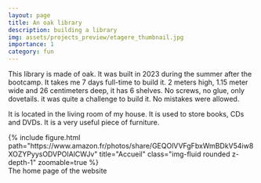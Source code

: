```yaml
---
layout: page
title: An oak library
description: building a library
img: assets/projects_preview/etagere_thumbnail.jpg
importance: 1
category: fun
---
```


This library is made of oak. It was built in 2023 during the summer after the bootcamp. It takes me 7 days full-time to build it. 2 meters high, 1.15 meter wide and 26 centimeters deep, it has 6 shelves. No screws, no glue, only dovetails. it was quite a challenge to build it. No mistakes were allowed.


It is located in the living room of my house. It is used to store books, CDs and DVDs. It is a very useful piece of furniture.

<div class="row">
    <div class="col-sm mt-3 mt-md-0">
        {% include figure.html path="https://www.amazon.fr/photos/share/GEQOlVVFgFbxWmBDkV54iw8XOZYPyysODVPOIAlCWJv" title="Accueil" class="img-fluid rounded z-depth-1" zoomable=true %}
    </div>
</div>
<div class="caption">
    The home page of the website
</div>
